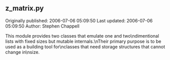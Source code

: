 ## z_matrix.py

Originally published: 2006-07-06 05:09:50
Last updated: 2006-07-06 05:09:50
Author: Stephen Chappell

This module provides two classes that emulate one and two\ndimentional lists with fixed sizes but mutable internals.\nTheir primary purpose is to be used as a building tool for\nclasses that need storage structures that cannot change in\nsize.